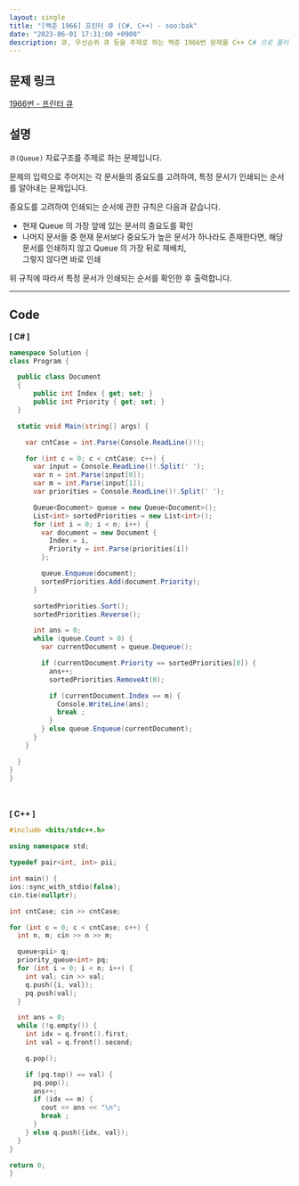 ```yaml
---
layout: single
title: "[백준 1966] 프린터 큐 (C#, C++) - soo:bak"
date: "2023-06-01 17:31:00 +0900"
description: 큐, 우선순위 큐 등을 주제로 하는 백준 1966번 문제를 C++ C# 으로 풀이 및 해설
---
```


## 문제 링크
  [1966번 - 프린터 큐](https://www.acmicpc.net/problem/1966)

## 설명
`큐(Queue)` 자료구조를 주제로 하는 문제입니다. <br>

문제의 입력으로 주어지는 각 문서들의 중요도를 고려하여, 특정 문서가 인쇄되는 순서를 알아내는 문제입니다. <br>

중요도를 고려하여 인쇄되는 순서에 관한 규칙은 다음과 같습니다. <br>

- 현재 Queue 의 가장 앞에 있는 문서의 중요도를 확인<br>
- 나머지 문서들 중 현재 문서보다 중요도가 높은 문서가 하나라도 존재한다면, 해당 문서를 인쇄하지 않고 Queue 의 가장 뒤로 재배치,<br>
  그렇지 않다면 바로 인쇄<br>

위 규칙에 따라서 특정 문서가 인쇄되는 순서를 확인한 후 출력합니다. <br>

- - -

## Code
<b>[ C# ] </b>
<br>

  ```c#
namespace Solution {
  class Program {

    public class Document
    {
        public int Index { get; set; }
        public int Priority { get; set; }
    }

    static void Main(string[] args) {

      var cntCase = int.Parse(Console.ReadLine()!);

      for (int c = 0; c < cntCase; c++) {
        var input = Console.ReadLine()!.Split(' ');
        var n = int.Parse(input[0]);
        var m = int.Parse(input[1]);
        var priorities = Console.ReadLine()!.Split(' ');

        Queue<Document> queue = new Queue<Document>();
        List<int> sortedPriorities = new List<int>();
        for (int i = 0; i < n; i++) {
          var document = new Document {
            Index = i,
            Priority = int.Parse(priorities[i])
          };

          queue.Enqueue(document);
          sortedPriorities.Add(document.Priority);
        }

        sortedPriorities.Sort();
        sortedPriorities.Reverse();

        int ans = 0;
        while (queue.Count > 0) {
          var currentDocument = queue.Dequeue();

          if (currentDocument.Priority == sortedPriorities[0]) {
            ans++;
            sortedPriorities.RemoveAt(0);

            if (currentDocument.Index == m) {
              Console.WriteLine(ans);
              break ;
            }
          } else queue.Enqueue(currentDocument);
        }
      }

    }
  }
}
  ```
<br><br>
<b>[ C++ ] </b>
<br>

  ```c++
#include <bits/stdc++.h>

using namespace std;

typedef pair<int, int> pii;

int main() {
  ios::sync_with_stdio(false);
  cin.tie(nullptr);

  int cntCase; cin >> cntCase;

  for (int c = 0; c < cntCase; c++) {
    int n, m; cin >> n >> m;

    queue<pii> q;
    priority_queue<int> pq;
    for (int i = 0; i < n; i++) {
      int val; cin >> val;
      q.push({i, val});
      pq.push(val);
    }

    int ans = 0;
    while (!q.empty()) {
      int idx = q.front().first;
      int val = q.front().second;

      q.pop();

      if (pq.top() == val) {
        pq.pop();
        ans++;
        if (idx == m) {
          cout << ans << "\n";
          break ;
        }
      } else q.push({idx, val});
    }
  }

  return 0;
}
  ```
